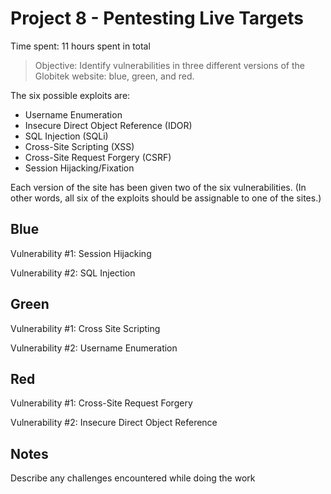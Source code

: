 # Project 8 - Pentesting Live Targets

Time spent: 11 hours spent in total

> Objective: Identify vulnerabilities in three different versions of the Globitek website: blue, green, and red.

The six possible exploits are:
* Username Enumeration
* Insecure Direct Object Reference (IDOR)
* SQL Injection (SQLi)
* Cross-Site Scripting (XSS)
* Cross-Site Request Forgery (CSRF)
* Session Hijacking/Fixation

Each version of the site has been given two of the six vulnerabilities. (In other words, all six of the exploits should be assignable to one of the sites.)

## Blue

Vulnerability #1: Session Hijacking

Vulnerability #2: SQL Injection


## Green

Vulnerability #1: Cross Site Scripting

Vulnerability #2: Username Enumeration


## Red

Vulnerability #1: Cross-Site Request Forgery

Vulnerability #2: Insecure Direct Object Reference


## Notes

Describe any challenges encountered while doing the work
